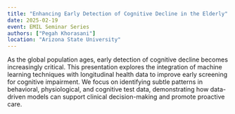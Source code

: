 ```yaml
---
title: "Enhancing Early Detection of Cognitive Decline in the Elderly"
date: 2025-02-19
event: EMIL Seminar Series
authors: ["Pegah Khorasani"]
location: "Arizona State University"
---
```


As the global population ages, early detection of cognitive decline becomes increasingly critical. This presentation explores the integration of machine learning techniques with longitudinal health data to improve early screening for cognitive impairment. We focus on identifying subtle patterns in behavioral, physiological, and cognitive test data, demonstrating how data-driven models can support clinical decision-making and promote proactive care.
